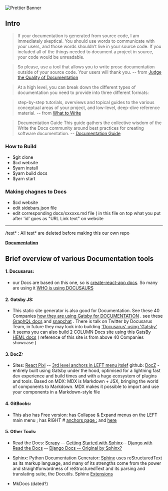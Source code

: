 ![Prettier Banner](https://raw.githubusercontent.com/prettier/prettier-logo/master/images/prettier-banner-light.png)


## Intro

> If your documentation is generated from source code, I am immediately skeptical. You should use words to communicate with your users, and those words shouldn’t live in your source code. If you included all of the things needed to document a project in source, your code would be unreadable.

> So please, use a tool that allows you to write prose documentation outside of your source code. Your users will thank you.
-- from [Judge the Quality of Documentation](http://www.ericholscher.com/blog/2014/feb/27/how-i-judge-documentation-quality/)


> At a high level, you can break down the different types of documentation you need to provide into three different formats:

> step-by-step tutorials,
> overviews and topical guides to the various conceptual areas of your project, and
> low-level, deep-dive reference material.
-- from [What to Write](https://jacobian.org/2009/nov/10/what-to-write/)

> Documentation Guide
> This guide gathers the collective wisdom of the Write the Docs community around best practices for creating software documentation.
-- [ Documentation Guide](https://www.writethedocs.org/guide/)

### How to Build
- $git clone <this-repo>
- $cd website 
- $yarn install
- $yarn build docs
- $yarn start
  
### Making chagnes to Docs
- $cd website
- edit sidebars.json file
- edit corresponding docs/xxxxxx.md file ( in this file on top what you put after 'id' goes as "URL Link text" on website
-----------
<repo-dir>/test* : All test* are deleted before making this our own repo
  
**[Documentation](https://prettier.io/docs/en/)**

## Brief overview of various Documentation tools
#### 1. Docusarus: 
- our Docs are based on this one, so is [create-react-app docs](https://facebook.github.io/create-react-app/docs/developing-components-in-isolation). So many are using it [WHO is using DOCUSAURS](https://docusaurus.io/en/users)


#### 2. Gatsby JS: 
- This static site generator is also good for Documentation. See these 40 Companies [how they are using Gatsby for DOCUMENTATION](https://www.gatsbyjs.org/showcase/?filters%5B0%5D=Documentation) . see these [GraphQL docs](https://www.howtographql.com/advanced/1-server/) and [snapchat](https://docs.snapchat.com/docs/downloads) . There is talk on Twitter by Docusarus Team, in future they may look into building ['Docusarus' using 'Gatsby'](https://twitter.com/PostPCEra/status/1149446742569390081)
 - It seems you can also build 2 COLUMN Docs site using this GatsBy [HEML docs](https://heml.io/docs/getting-started/guide#our-metadata) ( reference of this site is from above 40 Companies showcase )

#### 3. DocZ: 
- Sites: [React Pixi](https://reactpixi.org/) -- [3rd level anchors in LEFT menu itslef](https://smooth-ui.smooth-code.com/docs-system-styled#use-system-to-create-a-styled-component) github: [DocZ](https://www.docz.site/) - entirely built using Gatsby under the hood, optimised for a lightning fast dev experience and build times and with a huge ecosystem of plugins and tools. Based on MDX: MDX is Markdown + JSX, bringing the world of components to Markdown. MDX makes it possible to import and use your components in a Markdown-style file


#### 4. GitBooks: 
- This also has Free version: has Collapse & Expand menus on the LEFT main menu ; has RIGHT # [anchors	page :](https://docs.gitbook.com/organization-management/member-management) and [here](https://github.com/opencollective/documentation)

#### 5. Other Tools: 

- Read the Docs: [Scrapy](https://docs.scrapy.org/en/latest/) -- [Getting Started with Sphinx](https://docs.readthedocs.io/en/latest/intro/getting-started-with-sphinx.html)-- [Django with Read the Docs](https://django.readthedocs.io/en/latest/topics/db/queries.html#deleting-objects) -- [Django Docs -- Original by Sphinx?](https://docs.djangoproject.com/en/2.2/topics/db/queries/)

- Sphinx: Python Documentation Generator: [Sphinx](http://www.sphinx-doc.org/en/master/) uses reStructuredText as its markup language, and many of its strengths come from the power and straightforwardness of reStructuredText and its parsing and translating suite, the Docutils.  Sphinx [Extensions](http://www.sphinx-doc.org/en/master/develop.html#extensions)


- MkDocs (dated?)
